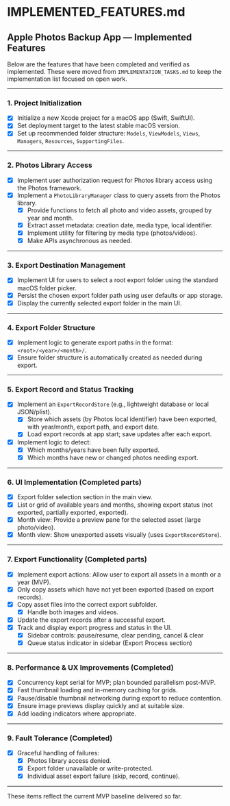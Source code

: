 # IMPLEMENTED_FEATURES.md

## Apple Photos Backup App — Implemented Features

Below are the features that have been completed and verified as implemented. These were moved from `IMPLEMENTATION_TASKS.md` to keep the implementation list focused on open work.

---

### 1. Project Initialization

- [x] Initialize a new Xcode project for a macOS app (Swift, SwiftUI).
- [x] Set deployment target to the latest stable macOS version.
- [x] Set up recommended folder structure: `Models`, `ViewModels`, `Views`, `Managers`, `Resources`, `SupportingFiles`.

---

### 2. Photos Library Access

- [x] Implement user authorization request for Photos library access using the Photos framework.
- [x] Implement a `PhotoLibraryManager` class to query assets from the Photos library.
  - [x] Provide functions to fetch all photo and video assets, grouped by year and month.
  - [x] Extract asset metadata: creation date, media type, local identifier.
  - [x] Implement utility for filtering by media type (photos/videos).
  - [x] Make APIs asynchronous as needed.

---

### 3. Export Destination Management

- [x] Implement UI for users to select a root export folder using the standard macOS folder picker.
- [x] Persist the chosen export folder path using user defaults or app storage.
- [x] Display the currently selected export folder in the main UI.

---

### 4. Export Folder Structure

- [x] Implement logic to generate export paths in the format: `<root>/<year>/<month>/`.
- [x] Ensure folder structure is automatically created as needed during export.

---

### 5. Export Record and Status Tracking

- [x] Implement an `ExportRecordStore` (e.g., lightweight database or local JSON/plist).
  - [x] Store which assets (by Photos local identifier) have been exported, with year/month, export path, and export date.
  - [x] Load export records at app start; save updates after each export.
- [x] Implement logic to detect:
  - [x] Which months/years have been fully exported.
  - [x] Which months have new or changed photos needing export.

---

### 6. UI Implementation (Completed parts)

- [x] Export folder selection section in the main view.
- [x] List or grid of available years and months, showing export status (not exported, partially exported, exported).
- [x] Month view: Provide a preview pane for the selected asset (large photo/video).
- [x] Month view: Show unexported assets visually (uses `ExportRecordStore`).

---

### 7. Export Functionality (Completed parts)

- [x] Implement export actions: Allow user to export all assets in a month or a year (MVP).
- [x] Only copy assets which have not yet been exported (based on export records).
- [x] Copy asset files into the correct export subfolder.
  - [x] Handle both images and videos.
- [x] Update the export records after a successful export.
- [x] Track and display export progress and status in the UI.
  - [x] Sidebar controls: pause/resume, clear pending, cancel & clear
  - [x] Queue status indicator in sidebar (Export Process section)

---

### 8. Performance & UX Improvements (Completed)

- [x] Concurrency kept serial for MVP; plan bounded parallelism post-MVP.
- [x] Fast thumbnail loading and in-memory caching for grids.
- [x] Pause/disable thumbnail networking during export to reduce contention.
- [x] Ensure image previews display quickly and at suitable size.
- [x] Add loading indicators where appropriate.

---

### 9. Fault Tolerance (Completed)

- [x] Graceful handling of failures:
  - [x] Photos library access denied.
  - [x] Export folder unavailable or write-protected.
  - [x] Individual asset export failure (skip, record, continue).

---

These items reflect the current MVP baseline delivered so far.
